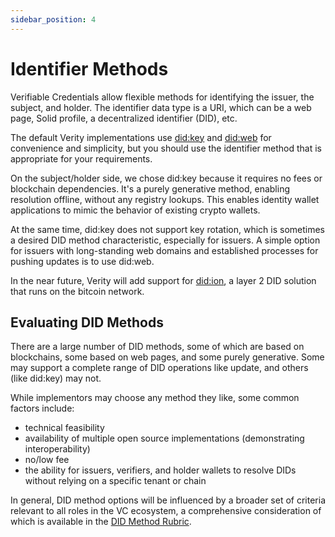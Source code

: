 ```yaml
---
sidebar_position: 4
---
```


# Identifier Methods

Verifiable Credentials allow flexible methods for identifying the issuer, the subject, and holder. The identifier data type is a URI, which can be a web page, Solid profile, a decentralized identifier (DID), etc.

The default Verity implementations use [did:key](https://w3c-ccg.github.io/did-method-key/) and [did:web](https://w3c-ccg.github.io/did-method-web/) for convenience and simplicity, but you should use the identifier method that is appropriate for your requirements.

On the subject/holder side, we chose did:key because it requires no fees or blockchain dependencies. It's a purely generative method, enabling resolution offline, without any registry lookups. This enables identity wallet applications to mimic the behavior of existing crypto wallets.

At the same time, did:key does not support key rotation, which is sometimes a desired DID method characteristic, especially for issuers. A simple option for issuers with long-standing web domains and established processes for pushing updates is to use did:web.

In the near future, Verity will add support for [did:ion](https://identity.foundation/ion/), a layer 2 DID solution that runs on the bitcoin network.

## Evaluating DID Methods

There are a large number of DID methods, some of which are based on blockchains, some based on web pages, and some purely generative. Some may support a complete range of DID operations like update, and others (like did:key) may not.

While implementors may choose any method they like, some common factors include:

- technical feasibility
- availability of multiple open source implementations (demonstrating interoperability)
- no/low fee
- the ability for issuers, verifiers, and holder wallets to resolve DIDs without relying on a specific tenant or chain

In general, DID method options will be influenced by a broader set of criteria relevant to all roles in the VC ecosystem, a comprehensive consideration of which is available in the [DID Method Rubric](https://w3c.github.io/did-rubric).
